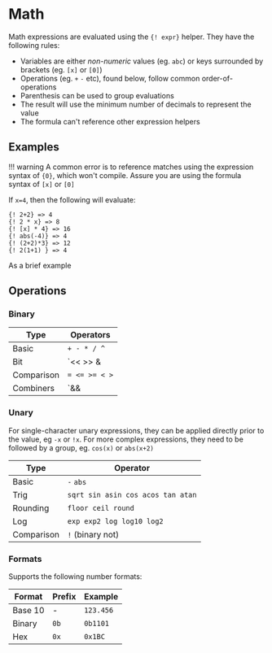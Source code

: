 # Math

Math expressions are evaluated using the `{! expr}` helper. They
have the following rules:

- Variables are either *non-numeric* values (eg. `abc`) or keys surrounded by brackets (eg. `[x]` or `[0]`)
- Operations (eg. `+` `-` etc), found below, follow common order-of-operations
- Parenthesis can be used to group evaluations
- The result will use the minimum number of decimals to represent the value
- The formula can't reference other expression helpers

## Examples

!!! warning
    A common error is to reference matches using the expression syntax of `{0}`, which won't
    compile. Assure you are using the formula syntax of `[x]` or `[0]`

If `x=4`, then the following will evaluate:

```
{! 2+2} => 4
{! 2 * x} => 8
{! [x] * 4} => 16
{! abs(-4)} => 4
{! (2+2)*3} => 12
{! 2(1+1) } => 4
```

As a brief example


## Operations

### Binary

| Type       | Operators     |
|------------|---------------|
| Basic      | `+ - * / ^`   |
| Bit        | `<< >> & |`   |
| Comparison | `= <= >= < >` |
| Combiners  | `&& ||`       |

### Unary

For single-character unary expressions, they can be applied directly
prior to the value, eg `-x` or `!x`. For more complex expressions,
they need to be followed by a group, eg. `cos(x)` or `abs(x+2)`

| Type       | Operator                          |
|------------|-----------------------------------|
| Basic      | `-` `abs`                         |
| Trig       | `sqrt sin asin cos acos tan atan` |
| Rounding   | `floor ceil round`                |
| Log        | `exp exp2 log log10 log2`         |
| Comparison | `!` (binary not)                  |

### Formats

Supports the following number formats:

| Format  | Prefix | Example   |
|---------|--------|-----------|
| Base 10 | -      | `123.456` |
| Binary  | `0b`   | `0b1101`  |
| Hex     | `0x`   | `0x1BC`   |
